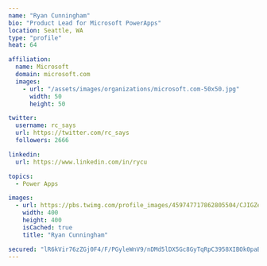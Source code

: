 ```yaml
---
name: "Ryan Cunningham"
bio: "Product Lead for Microsoft PowerApps"
location: Seattle, WA
type: "profile"
heat: 64

affiliation:
  name: Microsoft
  domain: microsoft.com
  images:
    - url: "/assets/images/organizations/microsoft.com-50x50.jpg"
      width: 50
      height: 50

twitter:
  username: rc_says
  url: https://twitter.com/rc_says
  followers: 2666

linkedin:
  url: https://www.linkedin.com/in/rycu

topics:
  - Power Apps

images:
  - url: https://pbs.twimg.com/profile_images/459747717862805504/CJIGZejd_400x400.png
    width: 400
    height: 400
    isCached: true
    title: "Ryan Cunningham"

secured: "lR6kVir76zZGj0F4/F/PGyleWnV9/nDMd5lDX5Gc8GyTqRpC3958XIBOk0paBKs9+NYeGoXl06IDYYgqptsnFTNXBa/7n41U+S2Y0Tn4iISHGLOy7IKB6xxtfFo5A1kzY652ly5sty7Epdh3EJjwp6cIEpmYJdBZXByJcvhSGJ7XuZ80moZKKqW27dAPcG1/PGI0M/4eDMdWHxgieZeu8EqcqfJeB8nPkmJhOnNo6OUQxKE+rStryWGHumfwDPZihOlaZGJZdTizJeQ2eLitB+Q80lFt8Oouo37fxO0mxzzlCuQoD0gUymbNMEfnWA2poeQc/blS0q9cexORiYYK4ug7BhFpTXncvn+H0FOqAtJ+tLc3MxhY7ZTQeoVfAuJ16nunz8ycCQ67JpL/7w6WhEjeMP+XhajB7r/MVyVaVy4=;IsHI7akHEOG/H4rvHaSexw=="
---
```


